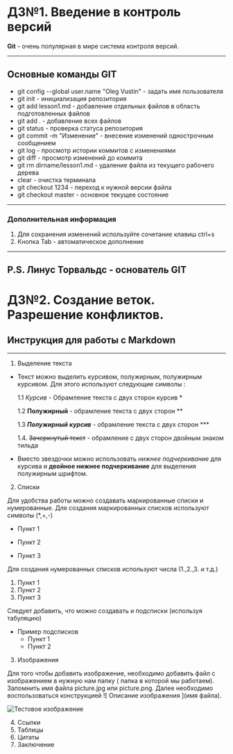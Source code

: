 # ДЗ№1. Введение в контроль версий
**Git** - очень популярная в мире система контроля версий.
*** 
## Основные команды GIT
* git config --global user.name "Oleg Vustin" - задать имя пользователя
* git init - инициализация репозитория
* git add lesson1.md - добавление отдельных файлов в область подготовленных файлов
* git add . - добавление всех файлов
* git status - проверка статуса репозитория
* git commit -m "Изменение" - внесение изменений однострочным сообщением
* git log - просмотр истории коммитов с изменениями
* git diff - просмотр изменений до коммита
* git rm dirname/lesson1.md - удаление файла из текущего рабочего дерева
* clear - очистка терминала
* git checkout 1234 - переход к нужной версии файла
* git checkout master - основное текущее состояние
***
### Дополнительная информация
1. Для сохранения изменений используйте сочетание клавиш ctrl+s
2. Кнопка Tab - автоматическое дополнение 
_________________________________________
## P.S. Линус Торвальдс - основатель GIT

# ДЗ№2. Создание веток. Разрешение конфликтов.
## Инструкция для работы с Markdown
***
1. Выделение текста
* Текст можно выделить курсивом, полужирным, полужирным курсивом. Для этого используют следующие символы :

    1.1  *Курсив* - Обрамление текста с двух сторон курсив *

    1.2  **Полужирный** - обрамление текста с двух сторон **

    1.3  ***Полужирный курсив*** - обрамление текста с двух сторон ***

    1.4. ~~Зачеркнутый текст~~ - обрамление с двух сторон двойным знаком тильда
* Вместо звездочки можно использовать _нижнее подчеркивание_ для курсива и __двойное нижнее подчеркивание__ для выделения полужирным шрифтом.    
2. Списки

Для удобства работы можно создавать маркированные списки и нумерованные.
Для создания маркированных списков используют символы (*,+,-)
* Пункт 1
+ Пункт 2
- Пункт 3

Для создания нумерованных списков используют числа (1.,2.,3. и т.д.)
1. Пункт 1
2. Пункт 2 
3. Пункт 3

Следует добавить, что можно создавать и подсписки (используя табуляцию)
* Пример подсписков
    * Пункт 1
    * Пункт 2

3. Изображения

Для того чтобы добавить изображение, необходимо добавить файл с изображением в нужную нам папку ( папка в которой мы работаем). Запомнить имя файла picture.jpg или picture.png. Далее необходимо воспользоваться конструкцией  ![ Описание изображения ](имя файла).

![Тестовое изображение](pic1.png)



4. Ссылки 
5. Таблицы
6. Цитаты
7. Заключение
